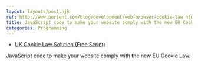 ```yaml
---
layout: layouts/post.njk
ref: http://www.portent.com/blog/development/web-browser-cookie-law.htm
title: JavaScript code to make your website comply with the new EU Cookie Law
categories: Programming
---
```


* [UK Cookie Law Solution (Free Script)](http://www.portent.com/blog/development/web-browser-cookie-law.htm)
  
JavaScript code to make your website comply with the new EU Cookie Law.
